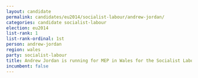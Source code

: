 ```yaml
---
layout: candidate
permalink: candidates/eu2014/socialist-labour/andrew-jordan/
categories: candidate socialist-labour
election: eu2014
list-rank: 1
list-rank-ordinal: 1st
person: andrew-jordan
region: wales
party: socialist-labour
title: Andrew Jordan is running for MEP in Wales for the Socialist Labour Party
incumbent: false
---
```

